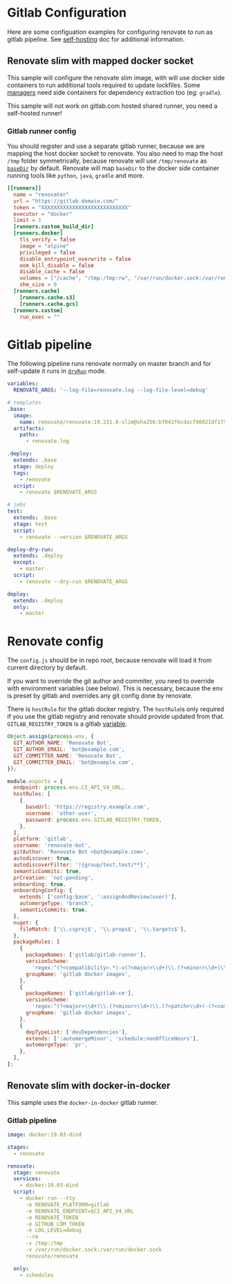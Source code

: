 # Gitlab Configuration

Here are some configuation examples for configuring renovate to run as gitlab pipeline.
See [self-hosting](https://github.com/renovatebot/renovate/blob/master/docs/development/self-hosting.md#self-hosting-renovate) doc for additional information.

## Renovate slim with mapped docker socket

This sample will configure the renovate slim image, with will use docker side containers to run additional tools required to update lockfiles.
Some [managers](https://docs.renovatebot.com/modules/manager/) need side containers for dependency extraction too (eg: `gradle`).

This sample will not work on gitlab.com hosted shared runner, you need a self-hosted runner!

### Gitlab runner config

You should register and use a separate gitlab runner, because we are mapping the host docker socket to renovate.
You also need to map the host `/tmp` folder symmetrically, because renovate will use `/tmp/renovate` as [`baseDir`](https://docs.renovatebot.com/self-hosted-configuration/#basedir) by default.
Renovate will map `baseDir` to the docker side container running tools like `python`, `java`, `gradle` and more.

```toml
[[runners]]
  name = "renovater"
  url = "https://gitlab.domain.com/"
  token = "XXXXXXXXXXXXXXXXXXXXXXXXXXXX"
  executor = "docker"
  limit = 1
  [runners.custom_build_dir]
  [runners.docker]
    tls_verify = false
    image = "alpine"
    privileged = false
    disable_entrypoint_overwrite = false
    oom_kill_disable = false
    disable_cache = false
    volumes = ["/cache", "/tmp:/tmp:rw", "/var/run/docker.sock:/var/run/docker.sock"]
    shm_size = 0
  [runners.cache]
    [runners.cache.s3]
    [runners.cache.gcs]
  [runners.custom]
    run_exec = ""
```

# Gitlab pipeline

The following pipeline runs renovate normally on master branch and for self-update it runs in [`dryRun`](https://docs.renovatebot.com/self-hosted-configuration/#dryrun) mode.

```yml
variables:
  RENOVATE_ARGS: '--log-file=renovate.log --log-file-level=debug'

# templates
.base:
  image:
    name: renovate/renovate:19.231.8-slim@sha256:bf041f6cdacf96021df1f50e97449883d8e223db06184b2a3025a568c6f6c259
  artifacts:
    paths:
      - renovate.log

.deploy:
  extends: .base
  stage: deploy
  tags:
    - renovate
  script:
    - renovate $RENOVATE_ARGS

# jobs
test:
  extends: .base
  stage: test
  script:
    - renovate --version $RENOVATE_ARGS

deploy-dry-run:
  extends: .deploy
  except:
    - master
  script:
    - renovate --dry-run $RENOVATE_ARGS

deploy:
  extends: .deploy
  only:
    - master
```

# Renovate config

The `config.js` should be in repo root, because renovate will load it from current directory by default.

If you want to override the git author and commiter, you need to override with environment variables (see below).
This is necessary, because the env is preset by gitlab and overrides any git config done by renovate.

There is `hostRule` for the gitlab docker registry.
The `hostRule`is only required if you use the gitlab registry and renovate should provide updated from that.
`GITLAB_REGISTRY_TOKEN` is a gitlab [variable](https://docs.gitlab.com/ee/ci/variables/#create-a-custom-variable-in-the-ui).

```js
Object.assign(process.env, {
  GIT_AUTHOR_NAME: 'Renovate Bot',
  GIT_AUTHOR_EMAIL: 'bot@example.com',
  GIT_COMMITTER_NAME: 'Renovate Bot',
  GIT_COMMITTER_EMAIL: 'bot@example.com',
});

module.exports = {
  endpoint: process.env.CI_API_V4_URL,
  hostRules: [
    {
      baseUrl: 'https://registry.example.com',
      username: 'other-user',
      password: process.env.GITLAB_REGISTRY_TOKEN,
    },
  ],
  platform: 'gitlab',
  username: 'renovate-bot',
  gitAuthor: 'Renovate Bot <bot@example.com>',
  autodiscover: true,
  autodiscoverFilter: '!{group/test,test/**}',
  semanticCommits: true,
  prCreation: 'not-pending',
  onboarding: true,
  onboardingConfig: {
    extends: ['config:base', ':assignAndReview(user)'],
    automergeType: 'branch',
    semanticCommits: true,
  },
  nuget: {
    fileMatch: ['\\.csproj$', '\\.props$', '\\.targets$'],
  },
  packageRules: [
    {
      packageNames: ['gitlab/gitlab-runner'],
      versionScheme:
        'regex:^(?<compatibility>.*)-v(?<major>\\d+)\\.(?<minor>\\d+)\\.(?<patch>\\d+)?$',
      groupName: 'gitlab docker images',
    },
    {
      packageNames: ['gitlab/gitlab-ce'],
      versionScheme:
        'regex:^(?<major>\\d+)\\.(?<minor>\\d+)\\.(?<patch>\\d+)-(?<compatibility>ce\\.\\d+)$',
      groupName: 'gitlab docker images',
    },
    {
      depTypeList: ['devDependencies'],
      extends: [':automergeMinor', 'schedule:nonOfficeHours'],
      automergeType: 'pr',
    },
  ],
};
```


## Renovate slim with docker-in-docker

This sample uses the `docker-in-docker` gitlab runner.

### Gitlab pipeline
```yml
image: docker:19.03-dind

stages:
  - renovate

renovate:
  stage: renovate
  services:
    - docker:19.03-dind
  script:
    - docker run --tty
      -e RENOVATE_PLATFORM=gitlab
      -e RENOVATE_ENDPOINT=$CI_API_V4_URL
      -e RENOVATE_TOKEN
      -e GITHUB_COM_TOKEN
      -e LOG_LEVEL=debug
      --rm
      -v /tmp:/tmp
      -v /var/run/docker.sock:/var/run/docker.sock
      renovate/renovate

  only:
    - schedules
```

